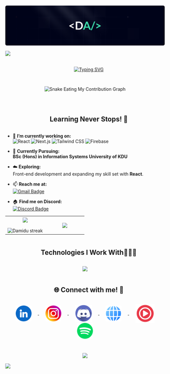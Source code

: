 <p align="center">
  <img src="Cover.png" alt="Banner Image" />
</p>

<!--horizontal divider(gradiant)-->
<img src="https://user-images.githubusercontent.com/73097560/115834477-dbab4500-a447-11eb-908a-139a6edaec5c.gif">
<br/>
<!--- Readme Typing SVG --> 
<div id="user-content-toc">
<ul align="center">
<a href="https://git.io/typing-svg"><img src="https://readme-typing-svg.demolab.com?font=Montserrat&size=30&pause=1000&vCenter=true&width=500&lines=Hi+%F0%9F%91%8B%2C+I'm+Damidu+Abeysinghe;Information+Systems+Student;Front+End+Developer;Turning+Caffeine+Into+Code" alt="Typing SVG" /></a></ul>
</div>
  
<!--- snake animation --> 
<p align="center">
  <img src="https://raw.githubusercontent.com/Damiduuofc/Snake-in-Contribution-Grid/output/github-contribution-grid-snake.svg" alt="Snake Eating My Contribution Graph" />
</p>

<!--h2 without bottom border--> 
<div id="user-content-toc">
<ul align="center">
<summary><h2 style="display: inline-block">Learning Never Stops! 🚀</h2></summary>
</ul>
</div>

<!--Intro start-->
- 🔭 **I’m currently working on:**  
   ![React](https://img.shields.io/badge/-React-61DAFB?logo=react&logoColor=white&style=for-the-badge)
   ![Next.js](https://img.shields.io/badge/-Next.js-000000?logo=next.js&logoColor=white&style=for-the-badge)
   ![Tailwind CSS](https://img.shields.io/badge/-Tailwind_CSS-38B2AC?logo=tailwind-css&logoColor=white&style=for-the-badge)
   ![Firebase](https://img.shields.io/badge/-Firebase-FFCA28?logo=firebase&logoColor=white&style=for-the-badge)

- 🌱 **Currently Pursuing:**  
   **BSc (Hons) in Information Systems University of KDU**

- ☁️ **Exploring:**  
   Front-end development and expanding my skill set with **React**.

- 📫 **Reach me at:**  
   [![Gmail Badge](https://img.shields.io/badge/-damiduofc@gmail.com-D14836?logo=gmail&logoColor=white&style=for-the-badge)](mailto:damiduofc@gmail.com)

- 🏠 **Find me on Discord:**  
   [![Discord Badge](https://img.shields.io/badge/-damiduuofc-7289DA?logo=discord&logoColor=white&style=for-the-badge)](https://discordapp.com/users/672000104818802688)

<!--Intro end-->

<!--- stats & Trophy (start) -->
<p align="center">
<!--- stats (start) -->
<table align="center">
<tr border="none">
<td width="50%" align="center">

<img align="center" src="https://github-readme-stats.vercel.app/api?username=Damiduuofc&theme=dark&show_icons=true&count_private=true" />
<br></br>
<img title="🔥 Get streak stats for your profile at git.io/streak-stats" alt="Damidu streak" src="https://github-readme-streak-stats.herokuapp.com/?user=Damiduuofc&theme=dark&hide_border=false" /> 
</td>

<td width="50%" align="center">

<img align="center" src="https://github-readme-stats.anuraghazra1.vercel.app/api/top-langs/?username=Damiduuofc&theme=dark&hide_border=false&no-bg=true&no-frame=true&langs_count=10"/>

</td>
</tr>
</table>
<!--- stats (end) -->


</p> 

<!--h1 without bottom border-->
<div id="user-content-toc">
<ul align="center">
<summary><h2 style="display: inline-block">Technologies I Work With👨🏻‍💻</h2></summary>
</ul>
</div>

<!--tech stack icons-->
<p align="center">
<a href="https://skillicons.dev">
<img src="https://skillicons.dev/icons?i=nextjs,vite,react,ts,js,java,tailwind,css,html,figma,ps,firebase,mongodb,gcp&perline=14" />
</a>
</p>

<!-- Connect with me -->
<!--h2 without bottom border-->
<div id="user-content-toc">
<ul align="center">
<summary><h2 style="display: inline-block">🌐 Connect with me! 🎉</h2></summary>
</ul>
</div>

<!--icons and links-->
<p align="center">
  <a href="https://www.linkedin.com/in/damidu-abeysinghe/" target="blank">
    <img align="center" src="/linkedin.png" alt="LinkedIn" height="50" width="50" style="margin: 0 20px;" />
  </a> 
  <a href="https://www.instagram.com/damiduu.xd/" target="blank">
    <img align="center" src="/insta.png" alt="Instagram" height="50" width="50" style="margin: 0 20px;" />
  </a> 
  <a href="https://discordapp.com/users/672000104818802688" target="blank">
    <img align="center" src="/discord1.png" alt="Discord" height="53" width="53" style="margin: 0 20px;" />
  </a> 
  <a href="https://damidusportfolio.vercel.app" target="blank">
    <img align="center" src="/portfolio.png" alt="Portfolio" height="50" width="50" style="margin: 0 20px;" />
  </a> 
  <a href="https://music.youtube.com/channel/UCbI8uv0SEg3wg8W2qZ4F1LQ?si=FAZVb5wsq9SnALJw" target="blank">
    <img align="center" src="/ytmusic1.png" alt="YouTube Music" height="60" width="60" style="margin: 0 20px;" />
  </a> 
  <a href="https://open.spotify.com/user/31n7ucpfn4cqgmwxhd5fa7rv4lpi" target="blank">
    <img align="center" src="/spotify.png" alt="Spotify" height="50" width="50" style="margin: 0 20px;" />
  </a> 
</p>



<!--profile visit count-->
<br/>

<div align="center">

[![](https://visitcount.itsvg.in/api?id=Damiduuofc&icon=3&color=6)](https://visitcount.itsvg.in)

</div>

<!--horizontal divider(gradiant)-->
<img src="https://user-images.githubusercontent.com/73097560/115834477-dbab4500-a447-11eb-908a-139a6edaec5c.gif">
